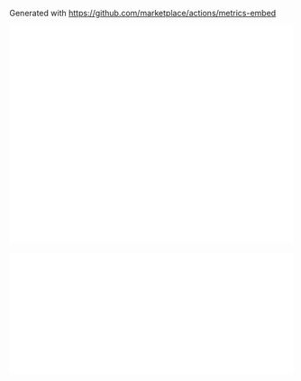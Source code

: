 Generated with https://github.com/marketplace/actions/metrics-embed

![Base](/source/metrics.base.svg)

![Achievements](/source/metrics.plugin.achievements.detailed.svg)
